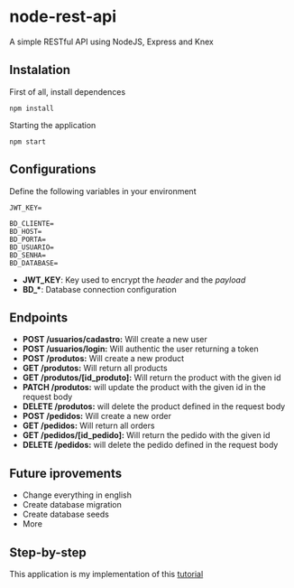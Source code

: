 # node-rest-api
A simple RESTful API using NodeJS, Express and Knex

## Instalation
First of all, install dependences
```
npm install
```
Starting the application
```
npm start
```

## Configurations
Define the following variables in your environment
```
JWT_KEY=

BD_CLIENTE=
BD_HOST=
BD_PORTA=
BD_USUARIO=
BD_SENHA=
BD_DATABASE=
```
* <strong>JWT_KEY</strong>: Key used to encrypt the *header* and the *payload*
* <strong>BD_*</strong>: Database connection configuration

## Endpoints
* <strong>POST /usuarios/cadastro:</strong> Will create a new user
* <strong>POST /usuarios/login:</strong> Will authentic the user returning a token
* <strong>POST /produtos:</strong> Will create a new product
* <strong>GET /produtos:</strong> Will return all products
* <strong>GET /produtos/[id_produto]:</strong> Will return the product with the given id
* <strong>PATCH /produtos:</strong> will update the product with the given id in the request body
* <strong>DELETE /produtos:</strong> will delete the product defined in the request body
* <strong>POST /pedidos:</strong> Will create a new order
* <strong>GET /pedidos:</strong> Will return all orders
* <strong>GET /pedidos/[id_pedido]:</strong> Will return the pedido with the given id
* <strong>DELETE /pedidos:</strong> will delete the pedido defined in the request body

## Future iprovements
* Change everything in english
* Create database migration
* Create database seeds
* More

## Step-by-step
This application is my implementation of this <string>[tutorial](https://youtu.be/hAAj27hgPFg)</strong>

